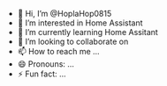 - 👋 Hi, I’m @HoplaHop0815
- 👀 I’m interested in Home Assistant
- 🌱 I’m currently learning Home Assitant
- 💞️ I’m looking to collaborate on 
- 📫 How to reach me ...
- 😄 Pronouns: ...
- ⚡ Fun fact: ...

<!---
HoplaHop0815/HoplaHop0815 is a ✨ special ✨ repository because its `README.md` (this file) appears on your GitHub profile.
You can click the Preview link to take a look at your changes.
--->
